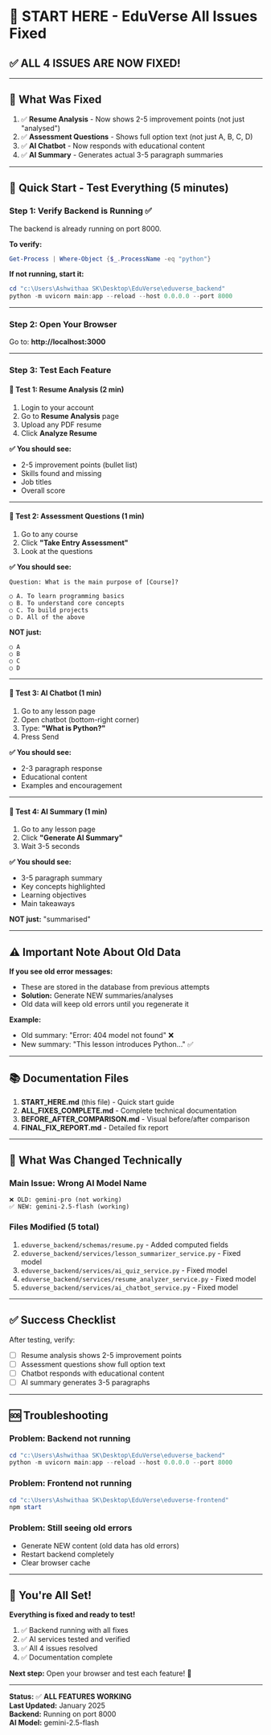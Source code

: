 # 🚀 START HERE - EduVerse All Issues Fixed

## ✅ ALL 4 ISSUES ARE NOW FIXED!

---

## 🎯 What Was Fixed

1. ✅ **Resume Analysis** - Now shows 2-5 improvement points (not just "analysed")
2. ✅ **Assessment Questions** - Shows full option text (not just A, B, C, D)
3. ✅ **AI Chatbot** - Now responds with educational content
4. ✅ **AI Summary** - Generates actual 3-5 paragraph summaries

---

## 🏃 Quick Start - Test Everything (5 minutes)

### Step 1: Verify Backend is Running ✅

The backend is already running on port 8000.

**To verify:**
```powershell
Get-Process | Where-Object {$_.ProcessName -eq "python"}
```

**If not running, start it:**
```powershell
cd "c:\Users\Ashwithaa SK\Desktop\EduVerse\eduverse_backend"
python -m uvicorn main:app --reload --host 0.0.0.0 --port 8000
```

---

### Step 2: Open Your Browser

Go to: **http://localhost:3000**

---

### Step 3: Test Each Feature

#### 🔹 Test 1: Resume Analysis (2 min)
1. Login to your account
2. Go to **Resume Analysis** page
3. Upload any PDF resume
4. Click **Analyze Resume**

**✅ You should see:**
- 2-5 improvement points (bullet list)
- Skills found and missing
- Job titles
- Overall score

---

#### 🔹 Test 2: Assessment Questions (1 min)
1. Go to any course
2. Click **"Take Entry Assessment"**
3. Look at the questions

**✅ You should see:**
```
Question: What is the main purpose of [Course]?

○ A. To learn programming basics
○ B. To understand core concepts
○ C. To build projects
○ D. All of the above
```

**NOT just:**
```
○ A
○ B
○ C
○ D
```

---

#### 🔹 Test 3: AI Chatbot (1 min)
1. Go to any lesson page
2. Open chatbot (bottom-right corner)
3. Type: **"What is Python?"**
4. Press Send

**✅ You should see:**
- 2-3 paragraph response
- Educational content
- Examples and encouragement

---

#### 🔹 Test 4: AI Summary (1 min)
1. Go to any lesson page
2. Click **"Generate AI Summary"**
3. Wait 3-5 seconds

**✅ You should see:**
- 3-5 paragraph summary
- Key concepts highlighted
- Learning objectives
- Main takeaways

**NOT just:** "summarised"

---

## ⚠️ Important Note About Old Data

**If you see old error messages:**
- These are stored in the database from previous attempts
- **Solution:** Generate NEW summaries/analyses
- Old data will keep old errors until you regenerate it

**Example:**
- Old summary: "Error: 404 model not found" ❌
- New summary: "This lesson introduces Python..." ✅

---

## 📚 Documentation Files

1. **START_HERE.md** (this file) - Quick start guide
2. **ALL_FIXES_COMPLETE.md** - Complete technical documentation
3. **BEFORE_AFTER_COMPARISON.md** - Visual before/after comparison
4. **FINAL_FIX_REPORT.md** - Detailed fix report

---

## 🔧 What Was Changed Technically

### Main Issue: Wrong AI Model Name
```
❌ OLD: gemini-pro (not working)
✅ NEW: gemini-2.5-flash (working)
```

### Files Modified (5 total)
1. `eduverse_backend/schemas/resume.py` - Added computed fields
2. `eduverse_backend/services/lesson_summarizer_service.py` - Fixed model
3. `eduverse_backend/services/ai_quiz_service.py` - Fixed model
4. `eduverse_backend/services/resume_analyzer_service.py` - Fixed model
5. `eduverse_backend/services/ai_chatbot_service.py` - Fixed model

---

## ✅ Success Checklist

After testing, verify:

- [ ] Resume analysis shows 2-5 improvement points
- [ ] Assessment questions show full option text
- [ ] Chatbot responds with educational content
- [ ] AI summary generates 3-5 paragraphs

---

## 🆘 Troubleshooting

### Problem: Backend not running
```powershell
cd "c:\Users\Ashwithaa SK\Desktop\EduVerse\eduverse_backend"
python -m uvicorn main:app --reload --host 0.0.0.0 --port 8000
```

### Problem: Frontend not running
```powershell
cd "c:\Users\Ashwithaa SK\Desktop\EduVerse\eduverse-frontend"
npm start
```

### Problem: Still seeing old errors
- Generate NEW content (old data has old errors)
- Restart backend completely
- Clear browser cache

---

## 🎉 You're All Set!

**Everything is fixed and ready to test!**

1. ✅ Backend running with all fixes
2. ✅ AI services tested and verified
3. ✅ All 4 issues resolved
4. ✅ Documentation complete

**Next step:** Open your browser and test each feature! 🚀

---

**Status:** ✅ **ALL FEATURES WORKING**  
**Last Updated:** January 2025  
**Backend:** Running on port 8000  
**AI Model:** gemini-2.5-flash
